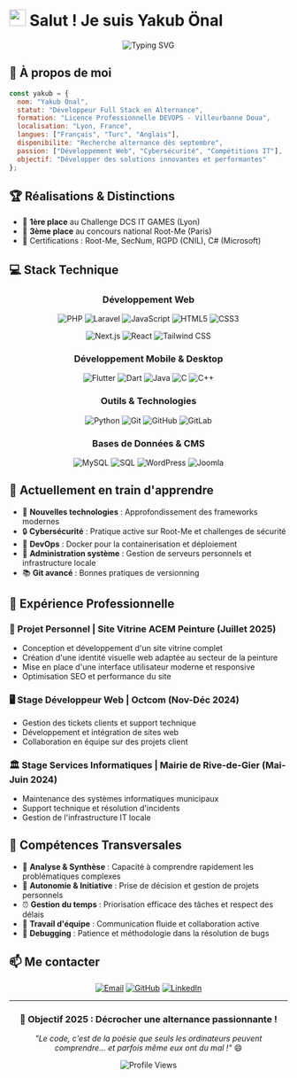 # <img src="https://media.giphy.com/media/hvRJCLFzcasrR4ia7z/giphy.gif" width="30px"> Salut ! Je suis Yakub Önal

<div align="center">
  <img src="https://readme-typing-svg.demolab.com?font=Fira+Code&pause=1000&color=00D9FF&width=500&lines=D%C3%A9veloppeur+Full+Stack+en+Alternance;PHP+%7C+Laravel+%7C+JavaScript;Flutter+%7C+C%2FC%2B%2B+%7C+Python;Champion+DCS+IT+GAMES+2024;Passionn%C3%A9+de+Cybers%C3%A9curit%C3%A9" alt="Typing SVG" />
</div>

## 🚀 À propos de moi

```javascript
const yakub = {
  nom: "Yakub Önal",
  statut: "Développeur Full Stack en Alternance",
  formation: "Licence Professionnelle DEVOPS - Villeurbanne Doua",
  localisation: "Lyon, France",
  langues: ["Français", "Turc", "Anglais"],
  disponibilite: "Recherche alternance dès septembre",
  passion: ["Développement Web", "Cybersécurité", "Compétitions IT"],
  objectif: "Développer des solutions innovantes et performantes"
};
```

## 🏆 Réalisations & Distinctions

- 🥇 **1ère place** au Challenge DCS IT GAMES (Lyon)
- 🥉 **3ème place** au concours national Root-Me (Paris)
- 🔐 Certifications : Root-Me, SecNum, RGPD (CNIL), C# (Microsoft)

## 💻 Stack Technique

<div align="center">

### Développement Web
![PHP](https://img.shields.io/badge/-PHP-777BB4?style=for-the-badge&logo=php&logoColor=white)
![Laravel](https://img.shields.io/badge/-Laravel-FF2D20?style=for-the-badge&logo=laravel&logoColor=white)
![JavaScript](https://img.shields.io/badge/-JavaScript-F7DF1E?style=for-the-badge&logo=javascript&logoColor=black)
![HTML5](https://img.shields.io/badge/-HTML5-E34F26?style=for-the-badge&logo=html5&logoColor=white)
![CSS3](https://img.shields.io/badge/-CSS3-1572B6?style=for-the-badge&logo=css3&logoColor=white)

![Next.js](https://img.shields.io/badge/-Next.js-000000?style=for-the-badge&logo=next.js&logoColor=white)
![React](https://img.shields.io/badge/-React-61DAFB?style=for-the-badge&logo=react&logoColor=black)
![Tailwind CSS](https://img.shields.io/badge/-Tailwind_CSS-06B6D4?style=for-the-badge&logo=tailwind-css&logoColor=white)


### Développement Mobile & Desktop
![Flutter](https://img.shields.io/badge/-Flutter-02569B?style=for-the-badge&logo=flutter&logoColor=white)
![Dart](https://img.shields.io/badge/-Dart-0175C2?style=for-the-badge&logo=dart&logoColor=white)
![Java](https://img.shields.io/badge/-Java-007396?style=for-the-badge&logo=java&logoColor=white)
![C](https://img.shields.io/badge/-C-A8B9CC?style=for-the-badge&logo=c&logoColor=black)
![C++](https://img.shields.io/badge/-C++-00599C?style=for-the-badge&logo=c%2B%2B&logoColor=white)

### Outils & Technologies
![Python](https://img.shields.io/badge/-Python-3776AB?style=for-the-badge&logo=python&logoColor=white)
![Git](https://img.shields.io/badge/-Git-F05032?style=for-the-badge&logo=git&logoColor=white)
![GitHub](https://img.shields.io/badge/-GitHub-181717?style=for-the-badge&logo=github&logoColor=white)
![GitLab](https://img.shields.io/badge/-GitLab-FCA326?style=for-the-badge&logo=gitlab&logoColor=white)

### Bases de Données & CMS
![MySQL](https://img.shields.io/badge/-MySQL-4479A1?style=for-the-badge&logo=mysql&logoColor=white)
![SQL](https://img.shields.io/badge/-SQL-336791?style=for-the-badge&logo=postgresql&logoColor=white)
![WordPress](https://img.shields.io/badge/-WordPress-21759B?style=for-the-badge&logo=wordpress&logoColor=white)
![Joomla](https://img.shields.io/badge/-Joomla-5091CD?style=for-the-badge&logo=joomla&logoColor=white)

</div>

## 🌱 Actuellement en train d'apprendre

- 🚀 **Nouvelles technologies** : Approfondissement des frameworks modernes
- 🔒 **Cybersécurité** : Pratique active sur Root-Me et challenges de sécurité
- 🐳 **DevOps** : Docker pour la containerisation et déploiement
- 🔧 **Administration système** : Gestion de serveurs personnels et infrastructure locale
- 📚 **Git avancé** : Bonnes pratiques de versionning

## 💼 Expérience Professionnelle

### 🎨 Projet Personnel | Site Vitrine ACEM Peinture (Juillet 2025)
- Conception et développement d'un site vitrine complet
- Création d'une identité visuelle web adaptée au secteur de la peinture
- Mise en place d'une interface utilisateur moderne et responsive
- Optimisation SEO et performance du site

### 🖥️ Stage Développeur Web | Octcom (Nov-Déc 2024)
- Gestion des tickets clients et support technique
- Développement et intégration de sites web
- Collaboration en équipe sur des projets client

### 🏛️ Stage Services Informatiques | Mairie de Rive-de-Gier (Mai-Juin 2024)
- Maintenance des systèmes informatiques municipaux
- Support technique et résolution d'incidents
- Gestion de l'infrastructure IT locale

## 🎯 Compétences Transversales

- 🧠 **Analyse & Synthèse** : Capacité à comprendre rapidement les problématiques complexes
- 🚀 **Autonomie & Initiative** : Prise de décision et gestion de projets personnels
- ⏰ **Gestion du temps** : Priorisation efficace des tâches et respect des délais
- 👥 **Travail d'équipe** : Communication fluide et collaboration active
- 🐛 **Debugging** : Patience et méthodologie dans la résolution de bugs

## 📫 Me contacter

<div align="center">
  
[![Email](https://img.shields.io/badge/-Email-D14836?style=for-the-badge&logo=gmail&logoColor=white)](mailto:yakub.onal10@gmail.com)
[![GitHub](https://img.shields.io/badge/-GitHub-181717?style=for-the-badge&logo=github&logoColor=white)](https://github.com/yakubonal)
[![LinkedIn](https://img.shields.io/badge/-LinkedIn-0077B5?style=for-the-badge&logo=linkedin&logoColor=white)](https://www.linkedin.com/in/yakub-onal)

</div>

---

<div align="center">
  
### 🎯 Objectif 2025 : Décrocher une alternance passionnante !

*"Le code, c'est de la poésie que seuls les ordinateurs peuvent comprendre... et parfois même eux ont du mal !"* 😄

![Profile Views](https://komarev.com/ghpvc/?username=yakubonal&color=blueviolet&style=for-the-badge)

</div>